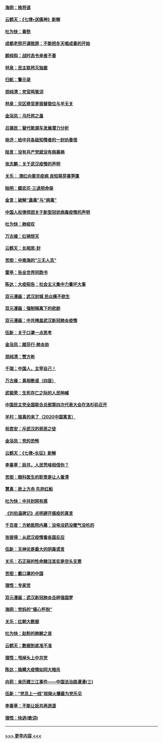 #### [海网：换将谣](../pages/nsc993/n11873712.md?t=02171256) 
#### [云鹤天：《七律▪送瘟神》新解](../pages/nsc993/n11873598.md?t=02171256) 
#### [吐为快：春愁](../pages/nsc993/n11872801.md?t=02171256) 
#### [成都老师开课致辞：不能把冬天唱成春的开始](../pages/nsc993/n11872653.md?t=02171256) 
#### [颜纯钩：战时态令来者不善](../pages/nsc993/n11872011.md?t=02171256) 
#### [林泉：民主联邦灭独裁](../pages/nsc993/n11870998.md?t=02171256) 
#### [归航：警示录](../pages/nsc993/n11870963.md?t=02171256) 
#### [郑纯清：党官鸣冤词](../pages/nsc993/n11870938.md?t=02171256) 
#### [林泉：灾区换官是狼替狼位与羊无关](../pages/nsc993/n11870896.md?t=02171256) 
#### [金浴凤：乌托邦之蛊](../pages/nsc993/n11870879.md?t=02171256) 
#### [吕锡民：替代能源车发展潜力分析](../pages/nsc993/n11870656.md?t=02171256) 
#### [徐济：给中共各级知情者的一封劝善信](../pages/nsc993/n11868561.md?t=02171256) 
#### [陆言：没有共产党就没有病毒祸](../pages/nsc993/n11868232.md?t=02171256) 
#### [张志鹏：关于武汉疫情的声明](../pages/nsc993/n11867182.md?t=02171256) 
#### [关乐： 漂红向善克疫病 良知萌芽春笋蓬](../pages/nsc993/n11865710.md?t=02171256) 
#### [陆明：蝶恋花‧三退把命保](../pages/nsc993/n11865673.md?t=02171256) 
#### [金言：破解“蛊毒”与“病毒”](../pages/nsc993/n11864103.md?t=02171256) 
#### [中国人权律师团关于新型冠状病毒疫情的声明](../pages/nsc993/n11864249.md?t=02171256) 
#### [吐为快：肺疫叹](../pages/nsc993/n11864027.md?t=02171256) 
#### [万古缘：红祸惊天](../pages/nsc993/n11864079.md?t=02171256) 
#### [云鹤天：长相思‧封](../pages/nsc993/n11864006.md?t=02171256) 
#### [苦胆：中南海的“三无人员”](../pages/nsc993/n11862997.md?t=02171256) 
#### [雷亭：告全世界同胞书](../pages/nsc993/n11862572.md?t=02171256) 
#### [陈达：大疫昭告：社会主义集中力量坏大事](../pages/nsc993/n11859419.md?t=02171256) 
#### [双元漫画：武汉封城 民众痛不欲生](../pages/nsc993/n11859287.md?t=02171256) 
#### [双元漫画：强制隔离下的悲剧](../pages/nsc993/n11859244.md?t=02171256) 
#### [双元漫画：中共掩盖武汉新冠肺炎疫情](../pages/nsc993/n11858249.md?t=02171256) 
#### [伍新：关于口罩一点思考](../pages/nsc993/n11859195.md?t=02171256) 
#### [金浴凤：踏莎行‧肺炎劫](../pages/nsc993/n11858227.md?t=02171256) 
#### [郑纯清：赞方彬](../pages/nsc993/n11856803.md?t=02171256) 
#### [千瑞；中国人，主宰自己！](../pages/nsc993/n11856793.md?t=02171256) 
#### [万古缘：真相歌谣（四首）](../pages/nsc993/n11856263.md?t=02171256) 
#### [武振荣：生死存亡之际的人民呐喊](../pages/nsc993/n11856256.md?t=02171256) 
#### [中国民主党全国联合总部第四次代表大会在洛杉矶召开](../pages/nsc993/n11856344.md?t=02171256) 
#### [羊村：狼真的来了（2020中国寓言）](../pages/nsc993/n11856229.md?t=02171256) 
#### [祝君安：斥武汉的邪恶之徒](../pages/nsc993/n11855861.md?t=02171256) 
#### [金浴凤：党的恐怖](../pages/nsc993/n11855849.md?t=02171256) 
#### [云鹤天：《七律▪长征》新解](../pages/nsc993/n11855479.md?t=02171256) 
#### [李春草：妖共，人民凭啥相信你？](../pages/nsc993/n11855196.md?t=02171256) 
#### [苦胆：眼科医生的职责是让人看清](../pages/nsc993/n11853840.md?t=02171256) 
#### [慧真：欲上方舟 先弃红船](../pages/nsc993/n11853483.md?t=02171256) 
#### [吐为快：中共封网有感](../pages/nsc993/n11852575.md?t=02171256) 
#### [《刘伯温碑记》点明避开瘟疫的真言](../pages/nsc993/n11852128.md?t=02171256) 
#### [千百度：方舱医院内幕：没电没药没暖气没吃的](../pages/nsc993/n11850211.md?t=02171256) 
#### [张彼得：从武汉疫情看各国反应](../pages/nsc993/n11850102.md?t=02171256) 
#### [伍新：无神论是最大的阴毒谎言](../pages/nsc993/n11846129.md?t=02171256) 
#### [关乐：石正丽的性命赌注其实是空头支票](../pages/nsc993/n11846109.md?t=02171256) 
#### [苦胆：戴口罩的中国](../pages/nsc993/n11845576.md?t=02171256) 
#### [理悟：专家苦](../pages/nsc993/n11845564.md?t=02171256) 
#### [双元漫画：武汉新冠肺炎击碎强国梦](../pages/nsc993/n11843320.md?t=02171256) 
#### [海网：党妈的“瘟心怀抱”](../pages/nsc993/n11840740.md?t=02171256) 
#### [关乐：红朝大数据](../pages/nsc993/n11840675.md?t=02171256) 
#### [吐为快：赵粉的肺腑之哀](../pages/nsc993/n11840618.md?t=02171256) 
#### [云鹤天：数据到底准不准](../pages/nsc993/n11840325.md?t=02171256) 
#### [理悟：甩掉头上中共党](../pages/nsc993/n11838826.md?t=02171256) 
#### [陈达：隐瞒大疫情如同大暗杀](../pages/nsc993/n11838771.md?t=02171256) 
#### [向莉：亲历建三江事件——中国法治路漫漫(三)](../pages/nsc993/n11831825.md?t=02171256) 
#### [伍新：“党员上一线”视频火爆最为党乐见](../pages/nsc993/n11838200.md?t=02171256) 
#### [李春草：不能让妖共再逍遥](../pages/nsc993/n11838102.md?t=02171256) 
#### [理悟：快逃(歌词)](../pages/nsc993/n11838083.md?t=02171256) 

----
#### [ >>> 更早内容 <<< ](../indexes/nsc993-earlier.md)
